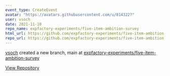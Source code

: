```yaml
---
event_type: CreateEvent
avatar: "https://avatars.githubusercontent.com/u/814322?"
user: vsoch
date: 2021-11-10
repo_name: expfactory-experiments/five-item-ambition-survey
html_url: https://github.com/expfactory-experiments/five-item-ambition-survey
repo_url: https://github.com/expfactory-experiments/five-item-ambition-survey
---
```


<a href='https://github.com/vsoch' target='_blank'>vsoch</a> created a new branch, main at <a href='https://github.com/expfactory-experiments/five-item-ambition-survey' target='_blank'>expfactory-experiments/five-item-ambition-survey</a>

<a href='https://github.com/expfactory-experiments/five-item-ambition-survey' target='_blank'>View Repository</a>